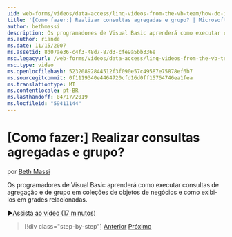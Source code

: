 ```yaml
---
uid: web-forms/videos/data-access/linq-videos-from-the-vb-team/how-do-i-perform-group-and-aggregate-queries
title: '[Como fazer:] Realizar consultas agregadas e grupo? | Microsoft Docs'
author: bethmassi
description: Os programadores de Visual Basic aprenderá como executar consultas de agregação e de grupo em coleções de objetos de negócios e como exibi-los em grades relacionadas.
ms.author: riande
ms.date: 11/15/2007
ms.assetid: 8d07ae36-c4f3-48d7-87d3-cfe9a5bb336e
msc.legacyurl: /web-forms/videos/data-access/linq-videos-from-the-vb-team/how-do-i-perform-group-and-aggregate-queries
msc.type: video
ms.openlocfilehash: 52320892844512f3f090e57c49587e75878ef6b7
ms.sourcegitcommit: 0f1119340e4464720cfd16d0ff15764746ea1fea
ms.translationtype: MT
ms.contentlocale: pt-BR
ms.lasthandoff: 04/17/2019
ms.locfileid: "59411144"
---
```

# <a name="how-do-i-perform-group-and-aggregate-queries"></a>[Como fazer:] Realizar consultas agregadas e grupo?

por [Beth Massi](https://github.com/bethmassi)

Os programadores de Visual Basic aprenderá como executar consultas de agregação e de grupo em coleções de objetos de negócios e como exibi-los em grades relacionadas.

[&#9654;Assista ao vídeo (17 minutos)](https://channel9.msdn.com/Blogs/ASP-NET-Site-Videos/how-do-i-perform-group-and-aggregate-queries)

> [!div class="step-by-step"]
> [Anterior](how-do-i-get-started-with-linq.md)
> [Próximo](how-do-i-upgrade-visual-basic-projects-to-enable-linq.md)
